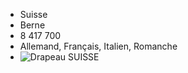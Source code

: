 * Suisse
* Berne
* 8 417 700
* Allemand, Français, Italien, Romanche
* ![Drapeau SUISSE](drapeau_suisse.png)
